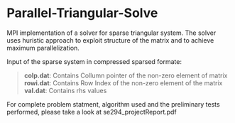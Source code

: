 # Parallel-Triangular-Solve
MPI implementation of a solver for sparse triangular system. The solver uses huristic approach to exploit structure of the matrix and to achieve maximum parallelization. 

Input of the sparse system in compressed sparsed formate: 
> <p> <strong>colp.dat</strong>: Contains Collumn pointer of the non-zero element of matrix <br>
> <strong>rowi.dat</strong>: Contains Row Index of the non-zero element of the matrix <br>
> <strong>val.dat</strong>:  Contains rhs values </p>
  
For complete problem statment, algorithm used and the preliminary tests performed, please take a look at se294_projectReport.pdf
